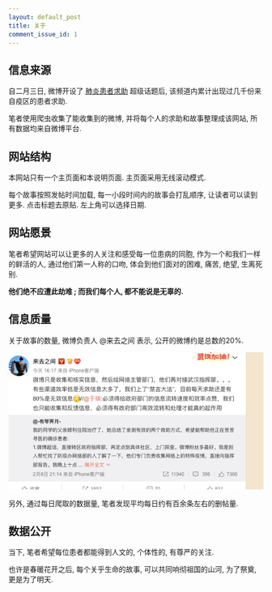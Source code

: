 ```yaml
---
layout: default_post
title: 关于
comment_issue_id: 1
---
```




## 信息来源

自二月三日, 微博开设了 [肺炎患者求助](https://huati.weibo.com/6882551) 超级话题后, 该频道内累计出现过几千份来自疫区的患者求助. 

笔者使用爬虫收集了能收集到的微博, 并将每个人的求助和故事整理成该网站, 所有数据均来自微博平台. 

## 网站结构

本网站只有一个主页面和本说明页面. 主页面采用无线滚动模式. 

每个故事按照发帖时间加载, 每一小段时间内的故事会打乱顺序, 让读者可以读到更多. 点击标题去原贴. 左上角可以选择日期.

## 网站愿景

笔者希望网站可以让更多的人关注和感受每一位患病的同胞, 作为一个和我们一样的鲜活的人, 通过他们第一人称的口吻, 体会到他们面对的困难, 痛苦, 绝望, 生离死别. 

__他们绝不应遭此劫难 ; 而我们每个人, 都不能说是无辜的.__


## 信息质量

关于故事的数量, 微博负责人 @来去之间 表示, 公开的微博约是总数的20%.

[![](/assets/supertopic_comments.jpg)](/assets/supertopic_comments.jpg)

另外, 通过每日爬取的数据量, 笔者发现平均每日约有百余条左右的删帖量.

## 数据公开

当下, 笔者希望每位患者都能得到人文的, 个体性的, 有尊严的关注.

也许是春暖花开之后, 每个关乎生命的故事, 可以共同响彻祖国的山河, 为了祭奠, 更是为了明天.


